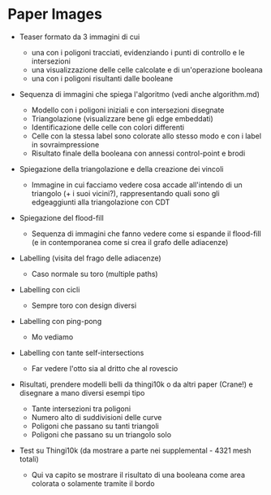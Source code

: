 # Paper Images
- Teaser formato da 3 immagini di cui
  - una con i poligoni tracciati, evidenziando i punti di controllo e le intersezioni
  - una visualizzazione delle celle calcolate e di un'operazione booleana
  - una con i poligoni risultanti dalle booleane 

- Sequenza di immagini che spiega l'algoritmo (vedi anche algorithm.md)
  - Modello con i poligoni iniziali e con intersezioni disegnate
  - Triangolazione (visualizzare bene gli edge embeddati)
  - Identificazione delle celle con colori differenti
  - Celle con la stessa label sono colorate allo stesso modo e con i label in sovraimpressione
  - Risultato finale della booleana con annessi control-point e brodi 
  
- Spiegazione della triangolazione e della creazione dei vincoli
  - Immagine in cui facciamo vedere cosa accade all'intendo di un triangolo (+ i suoi vicini?), rappresentando quali sono gli edgeaggiunti alla triangolazione con CDT

- Spiegazione del flood-fill
  - Sequenza di immagini che fanno vedere come si espande il flood-fill (e in contemporanea come si crea il grafo delle adiacenze)

- Labelling (visita del frago delle adiacenze)
  - Caso normale su toro (multiple paths)

- Labelling con cicli
  - Sempre toro con design diversi

- Labelling con ping-pong
  - Mo vediamo 

- Labelling con tante self-intersections
  - Far vedere l'otto sia al dritto che al rovescio 

- Risultati, prendere modelli belli da thingi10k o da altri paper (Crane!) e disegnare a mano diversi esempi tipo
  - Tante intersezioni tra poligoni
  - Numero alto di suddivisioni delle curve
  - Poligoni che passano su tanti triangoli
  - Poligoni che passano su un triangolo solo

- Test su Thingi10k (da mostrare a parte nei supplemental - 4321 mesh totali)
  - Qui va capito se mostrare il risultato di una booleana come area colorata o solamente tramite il bordo 


